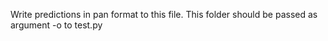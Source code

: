 Write predictions in pan format to this file. This folder should be passed
as argument -o to test.py
